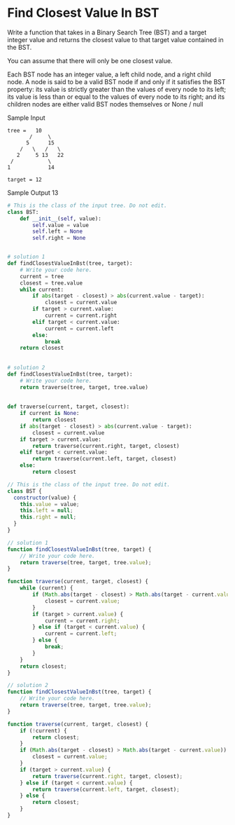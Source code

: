 # Find Closest Value In BST

  Write a function that takes in a Binary Search Tree (BST) and a target integer
  value and returns the closest value to that target value contained in the BST.
  
  You can assume that there will only be one closest value.
  
  Each BST node has an integer value, a
  left child node, and a right child node. A node is
  said to be a valid BST node if and only if it satisfies the BST
  property: its value is strictly greater than the values of every
  node to its left; its value is less than or equal to the values
  of every node to its right; and its children nodes are either valid
  BST nodes themselves or None / null
  
  Sample Input
  ```
  tree =   10
         /     \
        5      15
      /   \   /   \
     2     5 13   22
   /           \
  1            14
  ```
  ```target = 12```
  
  Sample Output
  13
  
```python
# This is the class of the input tree. Do not edit.
class BST:
    def __init__(self, value):
        self.value = value
        self.left = None
        self.right = None


# solution 1
def findClosestValueInBst(tree, target):
	# Write your code here.
	current = tree
	closest = tree.value
	while current:
		if abs(target - closest) > abs(current.value - target):
			closest = current.value
		if target > current.value:
			current = current.right
		elif target < current.value:
			current = current.left
		else:
			break
	return closest
        
        
# solution 2
def findClosestValueInBst(tree, target):
	# Write your code here.
	return traverse(tree, target, tree.value)
    
	
def traverse(current, target, closest):
	if current is None:
		return closest
	if abs(target - closest) > abs(current.value - target):
		closest = current.value
	if target > current.value:
		return traverse(current.right, target, closest)
	elif target < current.value:
		return traverse(current.left, target, closest)
	else:
		return closest
```
```javascript
// This is the class of the input tree. Do not edit.
class BST {
  constructor(value) {
    this.value = value;
    this.left = null;
    this.right = null;
  }
}

// solution 1
function findClosestValueInBst(tree, target) {
	// Write your code here.
	return traverse(tree, target, tree.value);
}

function traverse(current, target, closest) {
	while (current) {
		if (Math.abs(target - closest) > Math.abs(target - current.value)) {
			closest = current.value;
		}
		if (target > current.value) {
			current = current.right;
		} else if (target < current.value) {
			current = current.left;
		} else {
			break;
		}
	}
	return closest;
}

// solution 2
function findClosestValueInBst(tree, target) {
	// Write your code here.
	return traverse(tree, target, tree.value);
}

function traverse(current, target, closest) {
	if (!current) {
		return closest;
	}
	if (Math.abs(target - closest) > Math.abs(target - current.value)) {
		closest = current.value;
	}
	if (target > current.value) {
		return traverse(current.right, target, closest);
	} else if (target < current.value) {
		return traverse(current.left, target, closest);
	} else {
		return closest;
	}
}
```
